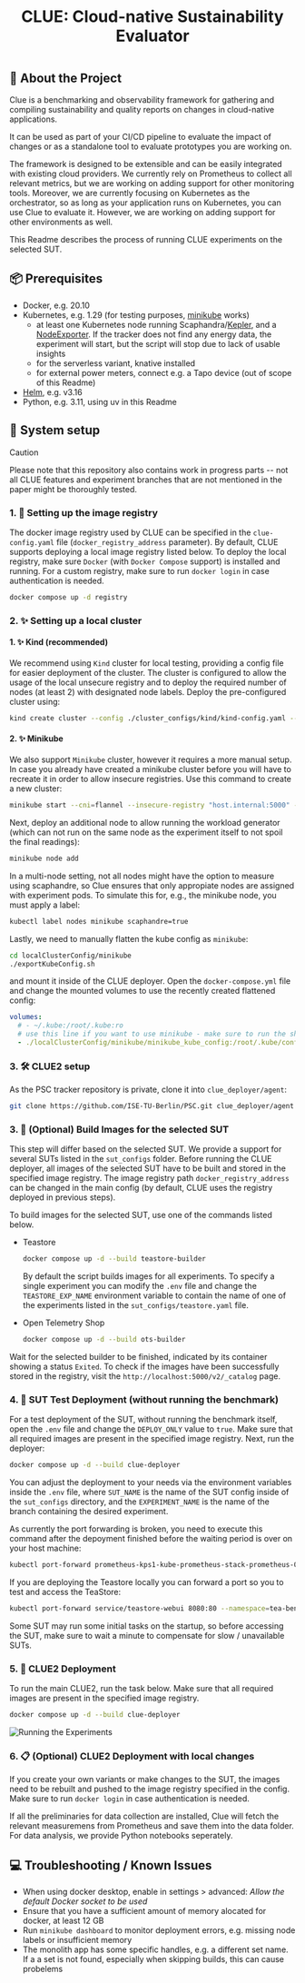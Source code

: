<div align="center">
  <h1 style="padding:15px;border-bottom: 0;">CLUE: Cloud-native Sustainability Evaluator</h1>
</div>

## 📢 About the Project

Clue is a benchmarking and observability framework for gathering and compiling sustainability and quality reports on changes in cloud-native applications.

It can be used as part of your CI/CD pipeline to evaluate the impact of changes or as a standalone tool to evaluate prototypes you are working on.

The framework is designed to be extensible and can be easily integrated with existing cloud providers. We currently rely on Prometheus to collect all relevant metrics, but we are working on adding support for other monitoring tools.
Moreover, we are currently focusing on Kubernetes as the orchestrator, so as long as your application runs on Kubernetes, you can use Clue to evaluate it. However, we are working on adding support for other environments as well.

This Readme describes the process of running CLUE experiments on the selected SUT.

## 📦 Prerequisites

- Docker, e.g. 20.10
- Kubernetes, e.g. 1.29 (for testing purposes, [minikube](https://minikube.sigs.k8s.io/docs/) works)
  - at least one Kubernetes node running Scaphandra/[Kepler](https://sustainable-computing.io/installation/kepler-helm/), and a [NodeExporter](https://observability.thomasriley.co.uk/monitoring-kubernetes/metrics/node-exporter/). If the tracker does not find any energy data, the experiment will start, but the script will stop due to lack of usable insights
  - for the serverless variant, knative installed
  - for external power meters, connect e.g. a Tapo device (out of scope of this Readme)
- [Helm](https://helm.sh/), e.g. v3.16
- Python, e.g. 3.11, using uv in this Readme

## 🚀 System setup

> [!CAUTION]
> Please note that this repository also contains work in progress parts -- not all CLUE features and experiment branches that are not mentioned in the paper might be thoroughly tested.

### 1. 🏁 Setting up the image registry

The docker image registry used by CLUE can be specified in the `clue-config.yaml` file (`docker_registry_address` parameter). By default, CLUE supports deploying a local image registry listed below. To deploy the local registry, make sure `Docker` (with `Docker Compose` support) is installed and running. For a custom registry, make sure to run `docker login` in case authentication is needed.

```bash
docker compose up -d registry
```

### 2. ✨ Setting up a local cluster

#### 1. ✨ Kind (recommended)

We recommend using `Kind` cluster for local testing, providing a config file for easier deployment of the cluster. The cluster is configured to allow the usage of the local unsecure registry and to deploy the required number of nodes (at least 2) with designated node labels. Deploy the pre-configured cluster using:

```bash
kind create cluster --config ./cluster_configs/kind/kind-config.yaml --network common-net
```

#### 2. ✨ Minikube

We also support `Minikube` cluster, however it requires a more manual setup. In case you already have created a minikube cluster before you will have to recreate it in order to allow insecure registries. Use this command to create a new cluster:

```bash
minikube start --cni=flannel --insecure-registry "host.internal:5000" --cpus 8 --memory 12000
```

Next, deploy an additional node to allow running the workload generator (which can not run on the same node as the experiment itself to not spoil the final readings):

```bash
minikube node add
```

In a multi-node setting, not all nodes might have the option to measure using scaphandre, so Clue ensures that only appropiate nodes are assigned with experiment pods. To simulate this for, e.g., the minikube node, you must apply a label:

```bash
kubectl label nodes minikube scaphandre=true
```

Lastly, we need to manually flatten the kube config as `minikube`:

```bash
cd localClusterConfig/minikube
./exportKubeConfig.sh
```

and mount it inside of the CLUE deployer. Open the `docker-compose.yml` file and change the mounted volumes to use the recently created flattened config:

```yml
volumes:
  # - ~/.kube:/root/.kube:ro
  # use this line if you want to use minikube - make sure to run the sh script first and commend out the line above
  - ./localClusterConfig/minikube/minikube_kube_config:/root/.kube/config:ro
```

### 3. 🛠️ CLUE2 setup

As the PSC tracker repository is private, clone it into `clue_deployer/agent`:

```bash
git clone https://github.com/ISE-TU-Berlin/PSC.git clue_deployer/agent
```

### 3. 🧱 (Optional) Build Images for the selected SUT

This step will differ based on the selected SUT. We provide a support for several SUTs listed in the `sut_configs` folder. Before running the CLUE deployer, all images of the selected SUT have to be built and stored in the specified image registry. The image registry path `docker_registry_address` can be changed in the main config (by default, CLUE uses the registry deployed in previous steps).

To build images for the selected SUT, use one of the commands listed below.

- Teastore

  ```bash
  docker compose up -d --build teastore-builder
  ```

  By default the script builds images for all experiments. To specify a single experiment you can modify the `.env` file and change the `TEASTORE_EXP_NAME` environment variable to contain the name of one of the experiments listed in the `sut_configs/teastore.yaml` file.

- Open Telemetry Shop
  ```bash
  docker compose up -d --build ots-builder
  ```

Wait for the selected builder to be finished, indicated by its container showing a status `Exited`. To check if the images have been successfully stored in the registry, visit the `http://localhost:5000/v2/_catalog` page.

### 4. 🧪 SUT Test Deployment (without running the benchmark)

For a test deployment of the SUT, without running the benchmark itself, open the `.env` file and change the `DEPLOY_ONLY` value to `true`. Make sure that all required images are present in the specified image registry. Next, run the deployer:

```bash
docker compose up -d --build clue-deployer
```

You can adjust the deployment to your needs via the environment variables inside the `.env` file, where `SUT_NAME` is the name of the SUT config inside of the `sut_configs` directory, and the `EXPERIMENT_NAME` is the name of the branch containing the desired experiment.

As currently the port forwarding is broken, you need to execute this command after the depoyment finished before the waiting period is over on your host machine:

```bash
kubectl port-forward prometheus-kps1-kube-prometheus-stack-prometheus-0 9090:9090
```

If you are deploying the Teastore locally you can forward a port so you to test and access the TeaStore:

```bash
kubectl port-forward service/teastore-webui 8080:80 --namespace=tea-bench
```

Some SUT may run some initial tasks on the startup, so before accessing the SUT, make sure to wait a minute to compensate for slow / unavailable SUTs.

### 5. 💨 CLUE2 Deployment

To run the main CLUE2, run the task below. Make sure that all required images are present in the specified image registry.

```bash
docker compose up -d --build clue-deployer
```

![Running the Experiments](readme/running_experiments.png)

### 6. 📋 (Optional) CLUE2 Deployment with local changes

If you create your own variants or make changes to the SUT, the images need to be rebuilt and pushed to the image registry specified in the config. Make sure to run `docker login` in case authentication is needed.

If all the preliminaries for data collection are installed, Clue will fetch the relevant measuremens from Prometheus and save them into the data folder. For data analysis, we provide Python notebooks seperately.

## 💻 Troubleshooting / Known Issues

- When using docker desktop, enable in settings > advanced: _Allow the default Docker socket to be used_
- Ensure that you have a sufficient amount of memory alocated for docker, at least 12 GB
- Run `minikube dashboard` to monitor deployment errors, e.g. missing node labels or insufficient memory
- The monolith app has some specific handles, e.g. a different set name. If a a set is not found, especially when skipping builds, this can cause probelems
